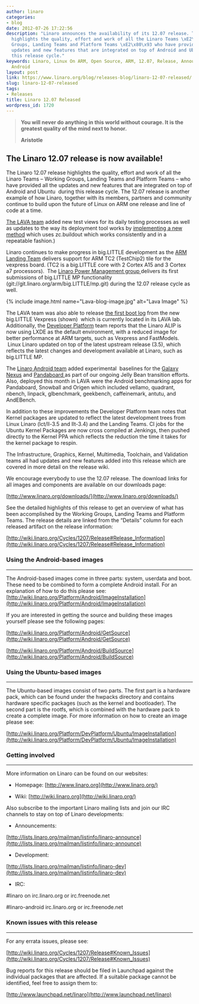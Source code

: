 ```yaml
---
author: linaro
categories:
- blog
date: 2012-07-26 17:22:56
description: "Linaro announces the availability of its 12.07 release. This release
  highlights the quality, effort and work of all the Linaro Teams \xE2\x80\x93 Working
  Groups, Landing Teams and Platform Teams \xE2\x80\x93 who have provided all the
  updates and new features that are integrated on top of Android and Ubuntu during
  this release cycle."
keywords: Linaro, Linux On ARM, Open Source, ARM, 12.07, Release, Announcement, Ubuntu,
  Android
layout: post
link: https://www.linaro.org/blog/releases-blog/linaro-12-07-released/
slug: linaro-12-07-released
tags:
- Releases
title: Linaro 12.07 Released
wordpress_id: 1720
---
```


> **You will never do anything in this world without courage. It is the greatest quality of the mind next to honor.**
>
> **Aristotle**

## The Linaro 12.07 release is now available!

The Linaro 12.07 release highlights the quality, effort and work of all the Linaro Teams – Working Groups, Landing Teams and Platform Teams – who have provided all the updates and new features that are integrated on top of Android and Ubuntu  during this release cycle. The 12.07 release is another example of how Linaro, together with its members, partners and community continue to build upon the future of Linux on ARM one release and line of code at a time.

[The LAVA team](http://www.linaro.org/about/meet-the-team/lava) added new test views for its daily testing processes as well as updates to the way its deployment tool works by [implementing a new method](http://www.linaro.org/linaro-blog/2012/07/24/lava-deployment-improvements/) which uses zc.buildout which works consistently and in a repeatable fashion.[](http://www.linaro.org/linaro-blog/2012/07/24/lava-deployment-improvements/))

Linaro continues to make progress in big.LITTLE development as the [ARM Landing Team](http://www.linaro.org/about/meet-the-team/arm-landing-team) delivers support for ARM TC2 (TestChip2) tile for the vexpress board. (TC2 is a big.LITTLE core with 2 Cortex A15 and 3 Cortex a7 processors).  The [Linaro Power Management group ](http://www.linaro.org/about/meet-the-team/power-management) delivers its first submissions of big.LITTLE MP functionality (git://git.linaro.org/arm/big.LITTLE/mp.git) during the 12.07 release cycle as well.

{% include image.html name="Lava-blog-image.jpg" alt="Lava Image" %}

The LAVA team was also able to release [the first boot log](https://plus.google.com/u/0/118153619948280443975/posts/V2dzB1PnP4r) from the new big.LITTLE Vexpress (shown)  which is currently located in its LAVA lab. Additionally, the [Developer Platform](https://wiki.linaro.org/Platform/DevPlatform) team reports that the Linaro ALIP is now using LXDE as the default environment, with a reduced image for better performance at ARM targets, such as Vexpress and FastModels.  Linux Linaro updated on top of the latest upstream release (3.5), which reflects the latest changes and development available at Linaro, such as big.LITTLE MP.

The [Linaro Android team](https://wiki.linaro.org/Platform/Android) added experimental  baselines for the [Galaxy Nexus](https://android-build.linaro.org/builds/~linaro-android/galaxynexus-jb-gcc47-aosp-blob/) and [Pandaboard ](https://android-build.linaro.org/builds/~linaro-android/panda-jb-gcc47-tilt-tracking-blob/)as part of our ongoing Jelly Bean transition efforts. Also, deployed this month in LAVA were the Android benchmarking apps for Pandaboard, Snowball and Origen which included vellamo, quadrant, nbench, linpack, glbenchmark, geekbench, caffeinemark, antutu, and AndEBench.

In addition to these improvements the Developer Platform team notes that Kernel packages are updated to reflect the latest development trees from Linux Linaro (lct/ll-3.5 and llt-3.4) and the Landing Teams. CI jobs for the Ubuntu Kernel Packages are now cross compiled at Jenkings, then pushed directly to the Kernel PPA which reflects the reduction the time it takes for the kernel package to respin.

The Infrastructure, Graphics, Kernel, Multimedia, Toolchain, and Validation teams all had updates and new features added into this release which are covered in more detail on the release wiki.

We encourage everybody to use the 12.07 release. The download links for all images and components are available on our downloads page:

[http://www.linaro.org/downloads/](http://www.linaro.org/downloads/)

See the detailed highlights of this release to get an overview of what has been accomplished by the Working Groups, Landing Teams and Platform Teams. The release details are linked from the “Details” column for each released artifact on the release information:

[http://wiki.linaro.org/Cycles/1207/Release#Release_Information](http://wiki.linaro.org/Cycles/1207/Release#Release_Information)

### Using the Android-based images

* * *

The Android-based images come in three parts: system, userdata and boot. These need to be combined to form a complete Android install. For an explanation of how to do this please see:
[http://wiki.linaro.org/Platform/Android/ImageInstallation](http://wiki.linaro.org/Platform/Android/ImageInstallation)

If you are interested in getting the source and building these images yourself please see the following pages:

[http://wiki.linaro.org/Platform/Android/GetSource](http://wiki.linaro.org/Platform/Android/GetSource)

[http://wiki.linaro.org/Platform/Android/BuildSource](http://wiki.linaro.org/Platform/Android/BuildSource)

### Using the Ubuntu-based images

* * *

The Ubuntu-based images consist of two parts. The first part is a hardware pack, which can be found under the hwpacks directory and contains hardware specific packages (such as the kernel and bootloader). The second part is the rootfs, which is combined with the hardware pack to create a complete image. For more information on how to create an image please see:

[http://wiki.linaro.org/Platform/DevPlatform/Ubuntu/ImageInstallation](http://wiki.linaro.org/Platform/DevPlatform/Ubuntu/ImageInstallation)


### Getting involved

* * *


More information on Linaro can be found on our websites:

* Homepage: [http://www.linaro.org](http://www.linaro.org/)

* Wiki: [http://wiki.linaro.org](http://wiki.linaro.org/)

Also subscribe to the important Linaro mailing lists and join our IRC channels to stay on top of Linaro developments:

* Announcements:

[http://lists.linaro.org/mailman/listinfo/linaro-announce](http://lists.linaro.org/mailman/listinfo/linaro-announce)

* Development:

[http://lists.linaro.org/mailman/listinfo/linaro-dev](http://lists.linaro.org/mailman/listinfo/linaro-dev)
* IRC:

#linaro on irc.linaro.org or irc.freenode.net

#linaro-android irc.linaro.org or irc.freenode.net


### Known issues with this release

* * *

For any errata issues, please see:

[http://wiki.linaro.org/Cycles/1207/Release#Known_Issues](http://wiki.linaro.org/Cycles/1207/Release#Known_Issues)

Bug reports for this release should be filed in Launchpad against the individual packages that are affected. If a suitable package cannot be identified, feel free to assign them to:

[http://www.launchpad.net/linaro](http://www.launchpad.net/linaro)